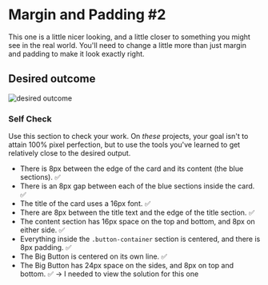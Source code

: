 # Margin and Padding #2

This one is a little nicer looking, and a little closer to something you might see in the real world. You'll need to change a little more than just margin and padding to make it look exactly right.

## Desired outcome
![desired outcome](./desired-outcome.png)

### Self Check
Use this section to check your work. On _these_ projects, your goal isn't to attain 100% pixel perfection, but to use the tools you've learned to get relatively close to the desired output.

- There is 8px between the edge of the card and its content (the blue sections). ✅
- There is an 8px gap between each of the blue sections inside the card. ✅
- The title of the card uses a 16px font. ✅
- There are 8px between the title text and the edge of the title section. ✅
- The content section has 16px space on the top and bottom, and 8px on either side. ✅
- Everything inside the `.button-container` section is centered, and there is 8px padding. ✅
- The Big Button is centered on its own line. ✅ 
- The Big Button has 24px space on the sides, and 8px on top and bottom. ✅ -> I needed to view the solution for this one

